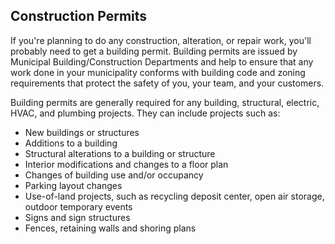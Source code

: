 ## Construction Permits

If you're planning to do any construction, alteration, or repair work, you'll probably need to get a building permit. Building permits are issued by Municipal Building/Construction Departments and help to ensure that any work done in your municipality conforms with building code and zoning requirements that protect the safety of you, your team, and your customers.

Building permits are generally required for any building, structural, electric, HVAC, and plumbing projects. They can include projects such as:

- New buildings or structures
- Additions to a building
- Structural alterations to a building or structure
- Interior modifications and changes to a floor plan
- Changes of building use and/or occupancy
- Parking layout changes
- Use-of-land projects, such as recycling deposit center, open air storage, outdoor temporary events
- Signs and sign structures
- Fences, retaining walls and shoring plans
